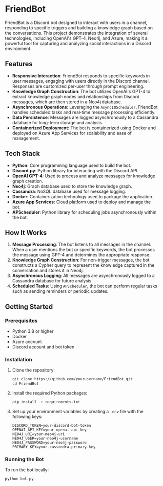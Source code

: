 # FriendBot

FriendBot is a Discord bot designed to interact with users in a channel, responding to specific triggers and building a knowledge graph based on the conversations. This project demonstrates the integration of several technologies, including OpenAI's GPT-4, Neo4j, and Azure, making it a powerful tool for capturing and analyzing social interactions in a Discord environment.

## Features

- **Responsive Interaction**: FriendBot responds to specific keywords in user messages, engaging with users directly in the Discord channel. Responses are customized per-user through prompt engineering.
- **Knowledge Graph Construction**: The bot utilizes OpenAI's GPT-4 to extract knowledge graph nodes and relationships from Discord messages, which are then stored in a Neo4j database.
- **Asynchronous Operations**: Leveraging the `AsyncIOScheduler`, FriendBot handles scheduled tasks and real-time message processing efficiently.
- **Data Persistence**: Messages are logged asynchronously to a Cassandra database for long-term storage and analysis.
- **Containerized Deployment**: The bot is containerized using Docker and deployed on Azure App Services for scalability and ease of management.

## Tech Stack

- **Python**: Core programming language used to build the bot.
- **Discord.py**: Python library for interacting with the Discord API.
- **OpenAI GPT-4**: Used to process and analyze messages for knowledge graph creation.
- **Neo4j**: Graph database used to store the knowledge graph.
- **Cassandra**: NoSQL database used for message logging.
- **Docker**: Containerization technology used to package the application.
- **Azure App Services**: Cloud platform used to deploy and manage the bot.
- **APScheduler**: Python library for scheduling jobs asynchronously within the bot.

## How It Works

1. **Message Processing**: The bot listens to all messages in the channel. When a user mentions the bot or specific keywords, the bot processes the message using GPT-4 and determines the appropriate response.
2. **Knowledge Graph Construction**: For non-trigger messages, the bot constructs a Cypher query to represent the knowledge captured in the conversation and stores it in Neo4j.
3. **Asynchronous Logging**: All messages are asynchronously logged to a Cassandra database for future analysis.
4. **Scheduled Tasks**: Using `APScheduler`, the bot can perform regular tasks such as sending reminders or periodic updates.

## Getting Started

### Prerequisites

- Python 3.8 or higher
- Docker
- Azure account
- Discord account and bot token

### Installation

1. Clone the repository:
   ```bash
   git clone https://github.com/yourusername/FriendBot.git
   cd FriendBot
   ```
2. Install the required Python packages:
   ```bash
   pip install -r requirements.txt
   ```
3. Set up your environment variables by creating a `.env` file with the following keys:
   ```env
   DISCORD_TOKEN=your-discord-bot-token
   OPENAI_API_KEY=your-openai-api-key
   NEO4J_URI=your-neo4j-uri
   NEO4J_USER=your-neo4j-username
   NEO4J_PASSWORD=your-neo4j-password
   PRIMARY_KEY=your-cassandra-primary-key
   ```

### Running the Bot

To run the bot locally:

```bash
python bot.py
```
